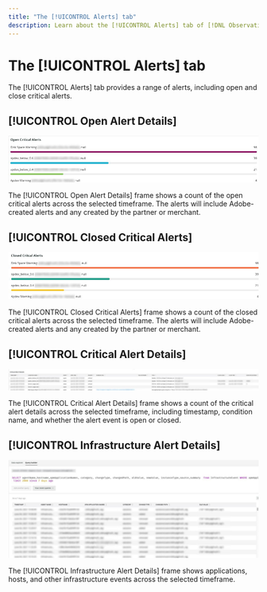 ```yaml
---
title: "The [!UICONTROL Alerts] tab"
description: Learn about the [!UICONTROL Alerts] tab of [!DNL Observation for Adobe Commerce].
---
```

# The [!UICONTROL Alerts] tab

The [!UICONTROL Alerts] tab provides a range of alerts, including open and close critical alerts.

## [!UICONTROL Open Alert Details]

![Open Critical Alerts](../../assets/tools/observation-for-adobe-commerce/alerts-tab-1.jpg)

The [!UICONTROL Open Alert Details] frame shows a count of the open critical alerts across the selected timeframe. The alerts will include Adobe-created alerts and any created by the partner or merchant.

## [!UICONTROL Closed Critical Alerts]

![Closed Critical Alerts](../../assets/tools/observation-for-adobe-commerce/alerts-tab-2.jpg)

The [!UICONTROL Closed Critical Alerts] frame shows a count of the closed critical alerts across the selected timeframe. The alerts will include Adobe-created alerts and any created by the partner or merchant.

## [!UICONTROL Critical Alert Details]

![Critical Alert Details](../../assets/tools/observation-for-adobe-commerce/alerts-tab-3.jpg)

The [!UICONTROL Critical Alert Details] frame shows a count of the critical alert details across the selected timeframe, including timestamp, condition name, and whether the alert event is open or closed.

## [!UICONTROL Infrastructure Alert Details]

![Infrastructure Alert Details](../../assets/tools/observation-for-adobe-commerce/alerts-tab-4.jpg)

The [!UICONTROL Infrastructure Alert Details] frame shows applications, hosts, and other infrastructure events across the selected timeframe. 


